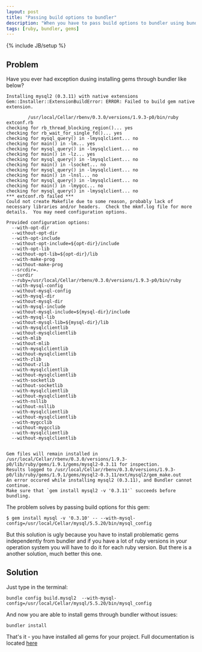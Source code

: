 ```yaml
---
layout: post
title: "Passing build options to bundler"
description: "When you have to pass build options to bundler using bundler-config will solve your problems with very easy way."
tags: [ruby, bundler, gems]
---
```

{% include JB/setup %}

## Problem

Have you ever had exception dusing installing gems through bundler like below?

    Installing mysql2 (0.3.11) with native extensions
    Gem::Installer::ExtensionBuildError: ERROR: Failed to build gem native extension.

            /usr/local/Cellar/rbenv/0.3.0/versions/1.9.3-p0/bin/ruby extconf.rb
    checking for rb_thread_blocking_region()... yes
    checking for rb_wait_for_single_fd()... yes
    checking for mysql_query() in -lmysqlclient... no
    checking for main() in -lm... yes
    checking for mysql_query() in -lmysqlclient... no
    checking for main() in -lz... yes
    checking for mysql_query() in -lmysqlclient... no
    checking for main() in -lsocket... no
    checking for mysql_query() in -lmysqlclient... no
    checking for main() in -lnsl... no
    checking for mysql_query() in -lmysqlclient... no
    checking for main() in -lmygcc... no
    checking for mysql_query() in -lmysqlclient... no
    *** extconf.rb failed ***
    Could not create Makefile due to some reason, probably lack of
    necessary libraries and/or headers.  Check the mkmf.log file for more
    details.  You may need configuration options.

    Provided configuration options:
      --with-opt-dir
      --without-opt-dir
      --with-opt-include
      --without-opt-include=${opt-dir}/include
      --with-opt-lib
      --without-opt-lib=${opt-dir}/lib
      --with-make-prog
      --without-make-prog
      --srcdir=.
      --curdir
      --ruby=/usr/local/Cellar/rbenv/0.3.0/versions/1.9.3-p0/bin/ruby
      --with-mysql-config
      --without-mysql-config
      --with-mysql-dir
      --without-mysql-dir
      --with-mysql-include
      --without-mysql-include=${mysql-dir}/include
      --with-mysql-lib
      --without-mysql-lib=${mysql-dir}/lib
      --with-mysqlclientlib
      --without-mysqlclientlib
      --with-mlib
      --without-mlib
      --with-mysqlclientlib
      --without-mysqlclientlib
      --with-zlib
      --without-zlib
      --with-mysqlclientlib
      --without-mysqlclientlib
      --with-socketlib
      --without-socketlib
      --with-mysqlclientlib
      --without-mysqlclientlib
      --with-nsllib
      --without-nsllib
      --with-mysqlclientlib
      --without-mysqlclientlib
      --with-mygcclib
      --without-mygcclib
      --with-mysqlclientlib
      --without-mysqlclientlib


    Gem files will remain installed in /usr/local/Cellar/rbenv/0.3.0/versions/1.9.3-p0/lib/ruby/gems/1.9.1/gems/mysql2-0.3.11 for inspection.
    Results logged to /usr/local/Cellar/rbenv/0.3.0/versions/1.9.3-p0/lib/ruby/gems/1.9.1/gems/mysql2-0.3.11/ext/mysql2/gem_make.out
    An error occured while installing mysql2 (0.3.11), and Bundler cannot continue.
    Make sure that `gem install mysql2 -v '0.3.11'` succeeds before bundling.

The problem solves by passing build options for this gem:

    $ gem install mysql -v '0.3.10' -- --with-mysql-config=/usr/local/Cellar/mysql/5.5.20/bin/mysql_config

But this solution is ugly because you have to install problematic gems independently from bundler and if you have a lot of ruby versions in
your operation system you will have to do it for each ruby version. But there is a another solution, much better this one.

## Solution

Just type in the terminal:

    bundle config build.mysql2  --with-mysql-config=/usr/local/Cellar/mysql/5.5.20/bin/mysql_config

And now you are able to install gems through bundler without issues:

    bundler install

That's it - you have installed all gems for your project. Full documentation is located [here](http://gembundler.com/man/bundle-config.1.html)
